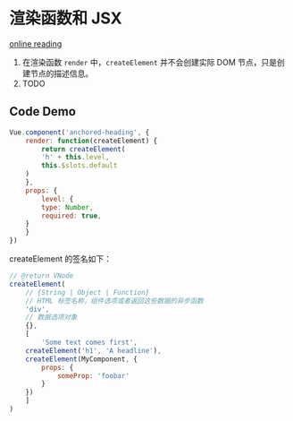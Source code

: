 # 渲染函数和 JSX

[online reading](https://vuejs.org/v2/guide/render-function.html)

1. 在渲染函数 `render` 中，`createElement` 并不会创建实际 DOM 节点，只是创建节点的描述信息。
2. TODO

## Code Demo

```js
Vue.component('anchored-heading', {
    render: function(createElement) {
        return createElement(
	    'h' + this.level,
	    this.$slots.default
	)
    },
    props: {
        level: {
	    type: Number,
	    required: true,
	}
    }
})
```

createElement 的签名如下：

```js
// @return VNode
createElement(
    // {String | Object | Function}
    // HTML 标签名称，组件选项或者返回这些数据的异步函数
    'div',
    // 数据选项对象
    {},
    [
        'Some text comes first',
	createElement('h1', 'A headline'),
	createElement(MyComponent, {
	    props: {
	        someProp: 'foobar'
	    }
	})
    ]
)
```